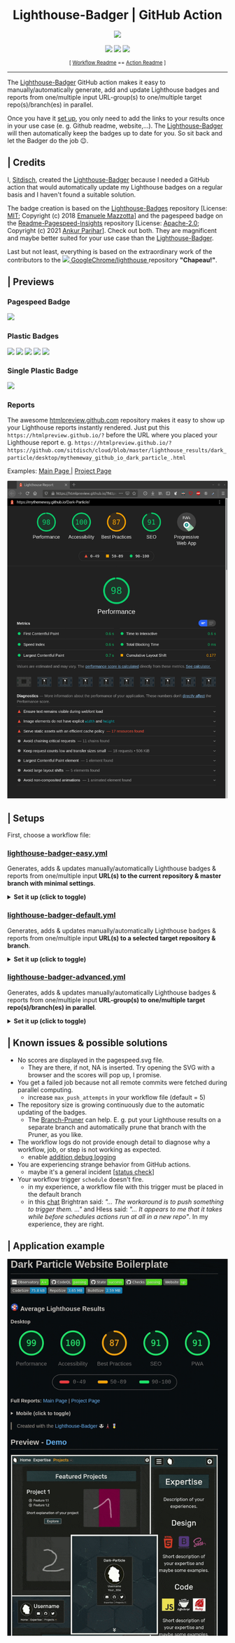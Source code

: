 <h1 align="center">Lighthouse-Badger | GitHub Action</h1>
<p align="center"><img src="https://repository-images.githubusercontent.com/359823564/31d7b800-af1f-11eb-8d4b-431075ac940c"/></p>
<p align="center">
<img src="https://img.shields.io/github/repo-size/myactionway/lighthouse-badger-action?label=RepoSize" />
<a title="Check it out" target="_blank" href="https://github.com/myactionway/lighthouse-badger-action/blob/master/LICENSE.txt"><img src="https://img.shields.io/github/license/myactionway/lighthouse-badger-action?label=License" /></a>
<a title="Check it out" target="_blank" href="https://github.com/MyActionWay/lighthouse-badger-action/releases"><img src="https://img.shields.io/github/v/release/myactionway/lighthouse-badger-action?label=LastRelease" /></a>
</p>
<small><p align="center">[ <a title="Check it out" target="_blank" href="https://github.com/myactionway/lighthouse-badger-workflows">Workflow Readme</a> == <a title="Check it out" target="_blank" href="https://github.com/myactionway/lighthouse-badger-action">Action Readme</a> ]</p></small>
<hr>

The [Lighthouse-Badger](https://github.com/myactionway/lighthouse-badger-action "Get it") GitHub action makes it easy to manually/automatically generate, add and update Lighthouse badges and reports from one/multiple input URL-group(s) to one/multiple target repo(s)/branch(es) in parallel.

Once you have it [set up](#-setups "Go there"), you only need to add the links to your results once in your use case (e.&nbsp;g. Github readme, website,...). The [Lighthouse-Badger](https://github.com/myactionway/lighthouse-badger-action "Get it") will then automatically keep the badges up to date for you. So sit back and let the Badger do the job :wink:.

## | Credits

I, [Sitdisch](https://github.com/sitdisch "Visit me"), created the [Lighthouse-Badger](https://github.com/myactionway/lighthouse-badger-action "Get it") because I needed a GitHub action that would automatically update my Lighthouse badges on a regular basis and I haven't found a suitable solution.

The badge creation is based on the [Lighthouse-Badges](https://github.com/emazzotta/lighthouse-badges "Go there") repository  [License: [MIT](https://github.com/emazzotta/lighthouse-badges/blob/master/LICENSE.md "Go there"); Copyright (c) 2018 [Emanuele Mazzotta](https://github.com/emazzotta "Visit him")] and the pagespeed badge on the [Readme-Pagespeed-Insights](https://github.com/ankurparihar/readme-pagespeed-insights "Go there") repository  [License: [Apache-2.0](https://github.com/ankurparihar/readme-pagespeed-insights/blob/master/LICENSE "Go there"); Copyright (c) 2021 [Ankur Parihar](https://github.com/ankurparihar "Visit him")]. Check out both. They are magnificent and maybe better suited for your use case than the [Lighthouse-Badger](https://github.com/myactionway/lighthouse-badger-action "Get it").

Last but not least, everything is based on the extraordinary work of the contributors to the <a title="Visit the Lighthouse" target="_blank" href="https://github.com/GoogleChrome/lighthouse"><img src="https://raw.githubusercontent.com/GoogleChrome/lighthouse/master/assets/lighthouse-logo.svg" width="25"/> GoogleChrome/lighthouse </a> repository <b>"Chapeau!"</b>.

## | Previews

### Pagespeed Badge

<img src="https://raw.githubusercontent.com/sitdisch/lighthouse-badges/master/assets/img/scores/pagespeed.svg">

### Plastic Badges

<img src="https://raw.githubusercontent.com/sitdisch/lighthouse-badges/master/assets/img/scores/lighthouse_performance.svg"> <img src="https://raw.githubusercontent.com/sitdisch/lighthouse-badges/master/assets/img/scores/lighthouse_accessibility.svg"> <img src="https://raw.githubusercontent.com/sitdisch/lighthouse-badges/master/assets/img/scores/lighthouse_best-practices.svg"> <img src="https://raw.githubusercontent.com/sitdisch/lighthouse-badges/master/assets/img/scores/lighthouse_seo.svg"> <img src="https://raw.githubusercontent.com/sitdisch/lighthouse-badges/master/assets/img/scores/lighthouse_pwa.svg">

### Single Plastic Badge

<img src="https://raw.githubusercontent.com/sitdisch/lighthouse-badges/master/assets/img/scores/lighthouse.svg">

### Reports

The awesome [htmlpreview.github.com](https://github.com/htmlpreview/htmlpreview.github.com) repository makes it easy to show up your Lighthouse reports instantly rendered. Just put this `https://htmlpreview.github.io/?` before the URL where you placed your Lighthouse report e.&nbsp;g. `https://htmlpreview.github.io/?https://github.com/sitdisch/cloud/blob/master/lighthouse_results/dark_particle/desktop/mythemeway_github_io_dark_particle_.html`<br>

Examples: <a href="https://htmlpreview.github.io/?https://raw.githubusercontent.com/sitdisch/cloud/master/lighthouse_results/dark_particle/desktop/mythemeway_github_io_dark_particle_.html" title="Check it out" target="_blank">Main Page </a> | <a href="https://htmlpreview.github.io/?https://raw.githubusercontent.com/sitdisch/cloud/master/lighthouse_results/dark_particle/desktop/mythemeway_github_io_dark_particle_projects_2020_10_31_project_1_html.html" title="Check it out" target="_blank">Project Page</a>

<a href="https://htmlpreview.github.io/?https://raw.githubusercontent.com/sitdisch/cloud/master/lighthouse_results/dark_particle/desktop/mythemeway_github_io_dark_particle_.html" title="Check it out" target="_blank"><img src="https://raw.githubusercontent.com/sitdisch/cloud/master/images/lighthousebadger_report.png" /></a>

## | Setups

First, choose a workflow file:

### [lighthouse-badger-easy.yml](https://github.com/MyActionWay/lighthouse-badger-workflows/blob/master/.github/workflows/lighthouse-badger-easy.yml "Get it")
Generates, adds & updates manually/automatically Lighthouse badges & reports from one/multiple input <b>URL(s) to the current repository & master branch with minimal settings</b>.

<details><summary><b>Set it up (click to toggle)</b></summary>

1. add the [lighthouse-badger-easy.yml](https://github.com/MyActionWay/lighthouse-badger-workflows/blob/master/.github/workflows/lighthouse-badger-easy.yml "Get it") workflow file to a repository
	* the path has to be `.github/workflows/lighthouse-badger-easy.yml`
	* it have to be the target repository where you want to add the Lighthouse results (this is not the case with the other workflow files)
2. create a new encrypted repository secret [[procedure](https://docs.github.com/en/actions/reference/encrypted-secrets#creating-encrypted-secrets-for-a-repository "Learn how")]
	* add the secret to the same repository where you added this workflow file
	* give the secret a name e.&nbsp;g. `LIGHTHOUSE_BADGER_TOKEN`
	* the value of the secret must be the value of the personal access token for the repository where you want to add the Lighthouse results.
		* [procedure for creating a personal access token](https://docs.github.com/en/github/authenticating-to-github/creating-a-personal-access-token "Learn how")
		* select only the minimum scopes and permissions required e.&nbsp;g. repo
3. adapt your [lighthouse-badger-easy.yml](https://github.com/MyActionWay/lighthouse-badger-workflows/blob/master/.github/workflows/lighthouse-badger-easy.yml "Get it") file
	* for manual triggers
		* you don't have to adjust anything in the workflow file; just use it
			* [procedure for manually running a workflow on GitHub](https://docs.github.com/en/actions/managing-workflow-runs/manually-running-a-workflow#running-a-workflow-on-github "Learn how")
				<img src="https://raw.githubusercontent.com/sitdisch/cloud/master/images/lighthousebadger_minimal_manual_inputs.png" />
			* [procedure for manually running a workflow using the GitHub CLI](https://docs.github.com/en/actions/managing-workflow-runs/manually-running-a-workflow#running-a-workflow-using-github-cli)
			* [procedure for manually running a workflow using the REST API](https://docs.github.com/en/actions/managing-workflow-runs/manually-running-a-workflow#running-a-workflow-using-the-rest-api)
	* for all other triggers
		* adapt this section
			```yml
			##############################################################
			# DEFINE YOUR INPUTS AND TRIGGERS IN THE FOLLOWING
			##############################################################

			# INPUTS as environmental variables (env)
			env:
				URLS: # URL(s) to be checked e.g. 'https://github.com/sitdisch https://github.com/mythemeway'
				TOKEN_NAME: # target token name e.g. 'LIGHTHOUSE_BADGER_TOKEN'

			# TRIGGERS
			on:
			#	page_build:
			#	schedule:
			#		- cron: '55 23 * * 0'
			```
		* CONSIDER:
			* INPUTS:
				* you only have to define `URLS` and `TOKEN_NAME`;
				* `TOKEN_NAME`: never enter the actual value of the personal access token
			* TRIGGERS:
				* `page_build`: Lighthouse results are generated every time after the GitHub page is built
				* `schedule`:
					* e.&nbsp;g. `cron: '55 23 * * 0'` executes the [Lighthouse-Badger](https://github.com/myactionway/lighthouse-badger-action "Get it") every Sunday at 23:55
					* you can check your inputs [here](https://crontab.guru/ "Go there")
			* hidden defaults (changeable with the other workflow files):
				* target repository & branch: Repository with this workflow file and master branch
				* outputs:
					* badges: pagespeed.svg
					* reports: yes
					* output-paths: 
						* lighthouse_results/mobile
						* lighthouse_results/desktop
				* audit types:
					* mobile:
						* parameters: '--throttling.cpuSlowdownMultiplier=2' 		
					* desktop:
						* parameters: '--throttling.cpuSlowdownMultiplier=1'
				* other settings:
					* user who commit: github-actions[bot]
					* user e-mail address: 41898282+github-actions[bot]@users.noreply.github.com
					* commit message: Lighthouse-Badger[bot]: Results Added

That's it. Happy audits.

</details><p>

### [lighthouse-badger-default.yml](https://github.com/MyActionWay/lighthouse-badger-workflows/blob/master/.github/workflows/lighthouse-badger-default.yml "Get it")
Generates, adds & updates manually/automatically Lighthouse badges & reports from one/multiple input <b>URL(s) to a selected target repository & branch</b>.

<details><summary><b>Set it up (click to toggle)</b></summary>

1. add the [lighthouse-badger-default.yml](https://github.com/MyActionWay/lighthouse-badger-workflows/blob/master/.github/workflows/lighthouse-badger-default.yml "Get it") workflow file to a repository
	* the path has to be `.github/workflows/lighthouse-badger-default.yml`
	* it doesn't have to be the repository where you want to add the Lighthouse results; e.&nbsp;g., you can simply [fork](https://github.com/myactionway/lighthouse-badger-workflows/fork "fork it") the `myactionway/lighthouse-badger-workflows` repository
		* CONSIDER: with a forked repository, you need to confirm that you want to use a workflow before you can actually use it (repo menu > actions tab > push the button)
2. create a new encrypted repository secret [[procedure](https://docs.github.com/en/actions/reference/encrypted-secrets#creating-encrypted-secrets-for-a-repository "Learn how")]
	* add the secret to the same repository where you added this workflow file
	* give the secret a name e.&nbsp;g. `LIGHTHOUSE_BADGER_TOKEN`
	* the value of the secret must be the value of the personal access token for the target repository where you want to add the Lighthouse results.
		* [procedure for creating a personal access token](https://docs.github.com/en/github/authenticating-to-github/creating-a-personal-access-token "Learn how")
		* select only the minimum scopes and permissions required e.&nbsp;g. repo
3. adapt your [lighthouse-badger-default.yml](https://github.com/MyActionWay/lighthouse-badger-workflows/blob/master/.github/workflows/lighthouse-badger-default.yml "Get it") file
	* for manual triggers
		* you don't have to adjust anything in the workflow file; just use it
			* [procedure for manually running a workflow on GitHub](https://docs.github.com/en/actions/managing-workflow-runs/manually-running-a-workflow#running-a-workflow-on-github "Learn how")
				<img src="https://raw.githubusercontent.com/sitdisch/cloud/master/images/lighthousebadger_manual_inputs.png" />
			* [procedure for manually running a workflow using the GitHub CLI](https://docs.github.com/en/actions/managing-workflow-runs/manually-running-a-workflow#running-a-workflow-using-github-cli)
			* [procedure for manually running a workflow using the REST API](https://docs.github.com/en/actions/managing-workflow-runs/manually-running-a-workflow#running-a-workflow-using-the-rest-api)
	* for all other triggers
		* adapt this section
			```yml
			##############################################################
			# DEFINE YOUR INPUTS AND TRIGGERS IN THE FOLLOWING
			##############################################################

			# INPUTS as environmental variables (env)
			env:
				URLS: # URL(s) to be checked e.g. 'https://github.com/sitdisch https://github.com/mythemeway'
				TOKEN_NAME: # target token name e.g. 'LIGHTHOUSE_BADGER_TOKEN'
				REPO_BRANCH: # target repository & branch e.g. 'dummy/mytargetrepo master'
				BADGES_ARGS: # badge-style '-b {flat,...}', preceding-label '-l "Lighthouse "', output-path '-o lighthouse_results/dummy', save-report '-r', single-badge '-s'
				AUDIT_TYPE: # 'mobile', 'desktop', 'both' or 'both_p' 
				MOBILE_LIGHTHOUSE_PARAMS: # Lighthouse parameters mobile audit
				DESKTOP_LIGHTHOUSE_PARAMS: # Lighthouse parameters desktop audit
				USER_NAME: # user who should commit e.g. 'dummy'
				USER_EMAIL: # e.g. 'dummy@gmail.com'
				COMMIT_MESSAGE: # e.g. 'Lighthouse results added'

			# TRIGGERS
			on:
			#	page_build:
			#	schedule:
			#		- cron: '55 23 * * 0'
			```
		* CONSIDER:
			* INPUTS:
				* you only have to define `URLS` and `TOKEN_NAME`; if any other input is blank, one of these default values will be used instead
					```yml
					DEFAULT_REPO_BRANCH: '${{ github.repository }} master' # repo with this file and master branch
					DEFAULT_BADGES_ARGS: '-b pagespeed -o lighthouse_results -r'
					DEFAULT_AUDIT_TYPE: 'both'
					DEFAULT_MOBILE_LIGHTHOUSE_PARAMS: '--throttling.cpuSlowdownMultiplier=2'
					DEFAULT_DESKTOP_LIGHTHOUSE_PARAMS: '--preset=desktop --throttling.cpuSlowdownMultiplier=1'
					DEFAULT_USER_NAME: 'github-actions[bot]'
					DEFAULT_USER_EMAIL: '41898282+github-actions[bot]@users.noreply.github.com'
					DEFAULT_COMMIT_MESSAGE: 'Lighthouse-Badger[bot]: Results Added'
					```
				* `TOKEN_NAME`: never enter the actual value of the personal access token
				* `BADGES_ARGS`: 
					* more information about the optional arguments can be found [here](https://github.com/sitdisch/lighthouse-badges#help "Go there")
					* in contrast to the Lighthouse-Badges repository
						* do not enter any URL(s) here
						* mobile or/and desktop is/are always added to your output-path
				* `MOBILE/DESKTOP_LIGHTHOUSE_PARAMS`:
					* more information about the optional arguments can be found [here](https://github.com/GoogleChrome/lighthouse#cli-options)
				* `AUDIT_TYPE`:
					* `'both_p'`: desktop and mobile audits are carried out in parallel
						* <b>it's not recommended</b> as it can skew the performance results [<a title="Check it out" target="_blank" href="https://github.com/GoogleChrome/lighthouse/issues/7104#issuecomment-458368476">source</a>] and it can also be slower than `'both'`
			* TRIGGERS:
				* `page_build`: Lighthouse results are generated every time after the GitHub page is built
				* `schedule`:
					* e.&nbsp;g. `cron: '55 23 * * 0'` executes the [Lighthouse-Badger](https://github.com/myactionway/lighthouse-badger-action "Get it") every Sunday at 23:55
					* you can check your inputs [here](https://crontab.guru/ "Go there")

That's it. Happy audits.

</details><p>

### [lighthouse-badger-advanced.yml](https://github.com/MyActionWay/lighthouse-badger-workflows/blob/master/.github/workflows/lighthouse-badger-advanced.yml "Get it")
Generates, adds & updates manually/automatically Lighthouse badges & reports from one/multiple input <b>URL-group(s) to one/multiple target repo(s)/branch(es) in parallel</b>.

<details><summary><b>Set it up (click to toggle)</b></summary>

1. add the [lighthouse-badger-advanced.yml](https://github.com/MyActionWay/lighthouse-badger-workflows/blob/master/.github/workflows/lighthouse-badger-advanced.yml "Get it") workflow file to a repository
	* the path has to be `.github/workflows/lighthouse-badger-advanced.yml`
	* it doesn't have to be a repository where you want to add Lighthouse results; e.&nbsp;g., you can simply [fork](https://github.com/myactionway/lighthouse-badger-workflows/fork "fork it") the `myactionway/lighthouse-badger-workflows` repository
		* CONSIDER: with a forked repository, you need to confirm that you want to use a workflow before you can actually use it (repo menu > actions tab > push the button)
2. create new encrypted repository secrets [[procedure](https://docs.github.com/en/actions/reference/encrypted-secrets#creating-encrypted-secrets-for-a-repository "Learn how")]
	* add the secrets to the same repository where you added this workflow file
	* give the secrets names e.&nbsp;g. `LIGHTHOUSE_BADGER_TOKEN_1` and `LIGHTHOUSE_BADGER_TOKEN_2`
	* the values of the secrets must be the values of the personal access tokens for the target repositories where you want to add the Lighthouse results.
		* [procedure for creating a personal access token](https://docs.github.com/en/github/authenticating-to-github/creating-a-personal-access-token "Learn how")
		* select only the minimum scopes and permissions required e.&nbsp;g. repo
3. adapt your [lighthouse-badger-advanced.yml](https://github.com/MyActionWay/lighthouse-badger-workflows/blob/master/.github/workflows/lighthouse-badger-advanced.yml "Get it") file
	* define your defaults
		```yml
		##############################################################
		# DEFINE YOUR DEFAULTS (INPUTS & TRIGGERS) IN THE FOLLOWING
		##############################################################

		# INPUTS as environmental variables (env)
		env:
			TOKEN_NAME: # target token name e.g. 'LIGHTHOUSE_BADGER_TOKEN_1'
			REPO_BRANCH: # target repository & branch e.g. 'dummy/mytargetrepo_1 master'
			AUDIT_TYPE: # 'mobile', 'desktop', 'both' or 'both_p' 
			MOBILE_LIGHTHOUSE_PARAMS: # Lighthouse parameters mobile audit
			DESKTOP_LIGHTHOUSE_PARAMS: # Lighthouse parameters desktop audit
			USER_NAME: # user who should commit e.g. 'dummy'
			USER_EMAIL: # e.g. 'dummy@gmail.com'
			COMMIT_MESSAGE: # e.g. 'Lighthouse results added'

		# TRIGGERS
		on:
		#	page_build:
		#	schedule:
		#		- cron: '55 23 * * 0'
			workflow_dispatch:
		```
		* CONSIDER:
			* INPUTS:
				* `TOKEN_NAME`: never enter the actual value of the personal access token
				* all inputs except `TOKEN_NAME` have predefined values; you can, but you don't have to overwrite them
					```yml
					# Predefined values
					REPO_BRANCH: '${{ github.repository }} master' # repo with this file and master branch
					AUDIT_TYPE: 'both'
					MOBILE_LIGHTHOUSE_PARAMS: '--throttling.cpuSlowdownMultiplier=2'
					DESKTOP_LIGHTHOUSE_PARAMS: '--preset=desktop --throttling.cpuSlowdownMultiplier=1'
					USER_NAME: 'github-actions[bot]'
					USER_EMAIL: '41898282+github-actions[bot]@users.noreply.github.com'
					COMMIT_MESSAGE: 'Lighthouse-Badger[bot]: Results Added'
					```
				* `MOBILE/DESKTOP_LIGHTHOUSE_PARAMS`:
					* more information about the optional arguments can be found [here](https://github.com/GoogleChrome/lighthouse#cli-options)
				* `AUDIT_TYPE`:
					* `'both_p'`: desktop and mobile audits are carried out in parallel
						* <b>it's not recommended</b> as it can skew the performance results [<a title="Check it out" target="_blank" href="https://github.com/GoogleChrome/lighthouse/issues/7104#issuecomment-458368476">source</a>] and it can also be slower than `'both'`
			* TRIGGERS:
				* `page_build`: Lighthouse results are generated every time after the GitHub page is built
				* `schedule`:
					* e.&nbsp;g. `cron: '55 23 * * 0'` executes the [Lighthouse-Badger](https://github.com/myactionway/lighthouse-badger-action "Get it") every Sunday at 23:55
					* you can check your inputs [here](https://crontab.guru/ "Go there")
				* `workflow_dispatch`:
					* no predefined inputs; the `env` defined in this workflow file are used instead when this trigger is triggered
					* [procedure for manually running a workflow on GitHub](https://docs.github.com/en/actions/managing-workflow-runs/manually-running-a-workflow#running-a-workflow-on-github "Learn how")
					* [procedure for manually running a workflow using the GitHub CLI](https://docs.github.com/en/actions/managing-workflow-runs/manually-running-a-workflow#running-a-workflow-using-github-cli)
					* [procedure for manually running a workflow using the REST API](https://docs.github.com/en/actions/managing-workflow-runs/manually-running-a-workflow#running-a-workflow-using-the-rest-api)<p>
	* define your settings for the different input URL-Groups
		```yml
		##############################################################
		# FIRST URL-GROUP | DEFINE YOUR ENV IN THE FOLLOWING
		##############################################################
		-	NAME: 'URL-GROUP 1'
			URLS: 'https://github.com/sitdisch https://github.com/mythemeway'
			BADGES_ARGS: '-b pagespeed -o lighthouse_results/first_group -r'
		#	TOKEN_NAME:
		#	REPO_BRANCH:
		#	AUDIT_TYPE:
		#	MOBILE_LIGHTHOUSE_PARAMS:
		#	DESKTOP_LIGHTHOUSE-PARAMS:
		#	USER_NAME:
		#	USER_EMAIL:
		#	COMMIT_MESSAGE: # e.g. 'Lighthouse-Badger[bot]: Results Added | First URL-Group'
		##############################################################
		# SECOND URL-GROUP | DEFINE YOUR ENV IN THE FOLLOWING
		##############################################################
		-	NAME: 'URL-GROUP 2'
			URLS: 'https://mythemeway.github.io/Dark-Particle/ https://mythemeway.github.io/Dark-Particle/projects/2020/10/31/project-1.html'
			BADGES_ARGS: '-b flat -o lighthouse_results/second_group -r'
		#	TOKEN_NAME: # e.g. 'LIGHTHOUSE_BADGER_TOKEN_2'
		#	REPO_BRANCH: # e.g. 'dummy/mytargetrepo_2 master'
		#	AUDIT_TYPE:
		#	MOBILE_LIGHTHOUSE_PARAMS:
		#	DESKTOP_LIGHTHOUSE_PARAMS:
		#	USER_NAME:
		#	USER_EMAIL:
		#	COMMIT_MESSAGE: # e.g. 'Lighthouse-Badger[bot]: Results Added | Second URL-Group'
		##############################################################
		# THIRD URL-GROUP | FEEL FREE TO ADD MORE URL-GROUPS...
		```
		* CONSIDER: 
			* you just have to define `NAME`, `URLS` and `BADGES_ARGS` for each group; if you do not define any of the other inputs, your predefined defaults will be used instead
			* `BADGES_ARGS`: 
				* set different output-paths for different groups
				* more information about the optional arguments can be found [here](https://github.com/sitdisch/lighthouse-badges#help "Go there")
				* in contrast to the Lighthouse-Badges repository
					* do not enter any URL(s) here
					* mobile or/and desktop is/are always added to your output-path
			* `TOKEN_NAME`: never enter the actual value of the personal access token
			* only a maximum of <b>256 URL-Groups</b> per workflow run is possible [[GitHub restriction](https://docs.github.com/en/actions/reference/workflow-syntax-for-github-actions#jobsjob_idstrategymatrix "Go there")]

That's it. Happy audits.

</details><p>

## | Known issues & possible solutions
* No scores are displayed in the pagespeed.svg file.
	* They are there, if not, NA is inserted. Try opening the SVG with a browser and the scores will pop up, I promise.
* You get a failed job because not all remote commits were fetched during parallel computing.
	* increase `max_push_attempts` in your workflow file (default = 5)
* The repository size is growing continuously due to the automatic updating of the badges.
	* The [Branch-Pruner](https://github.com/myactionway/branch-pruner-action "Get it") can help. E.&nbsp;g. put your Lighthouse results on a separate branch and automatically prune that branch with the Pruner, as you like. 
* The workflow logs do not provide enough detail to diagnose why a workflow, job, or step is not working as expected.
	* enable [addition debug logging](https://docs.github.com/en/actions/managing-workflow-runs/enabling-debug-logging)
* You are experiencing strange behavior from GitHub actions.
	* maybe it's a general incident [[status check](https://www.githubstatus.com/ "Check it")]
* Your workflow trigger `schedule` doesn't fire.
	* in my experience, a workflow file with this trigger must be placed in the default branch
	* in this [chat](https://github.community/t/schedule-workflows-missing/17653/3 "Go there") Brightran said: <i>"... The workaround is to push something to trigger them. ..."</i> and Hless said: <i>"... It appears to me that it takes while before schedules actions run at all in a new repo"</i>. In my experience, they are right.

## | Application example
<a href="https://github.com/mythemeway/Dark-Particle" title="Check it out" target="_blank"><img src="https://raw.githubusercontent.com/sitdisch/cloud/master/gifs/lighthouse_badger_example.gif" /></a>
